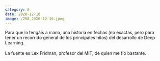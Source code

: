 ```yaml
--- 
category: A 
date: 2020-12-10 
image: /258_2020-12-10.jpeg 
--- 
```


Para que lo tengáis a mano, una historia en fechas (no exactas, pero para tener un recorrido general de los principales hitos) del desarrollo de Deep Learning.  <br><br>La fuente es Lex Fridman, profesor del MIT, de quien me fío bastante.